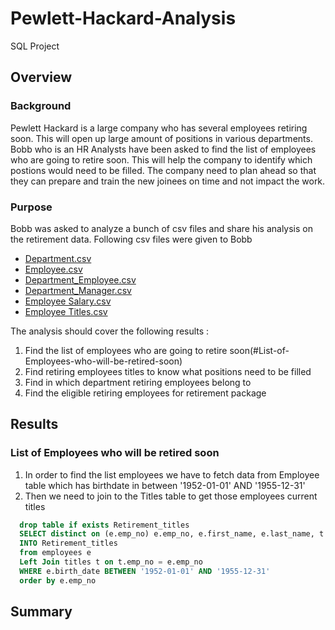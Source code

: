 # Pewlett-Hackard-Analysis
SQL Project

## Overview
### Background
Pewlett Hackard is a large company who has several employees retiring soon. This will open up large amount of positions in various departments. Bobb who is an HR Analysts have been asked to find the list of employees who are going to retire soon. This will help the company to identify which postions would need to be filled. The company need to plan ahead so that they can prepare and train the new joinees on time and not impact the work. 

### Purpose
Bobb was asked to analyze a bunch of csv files and share his analysis on the retirement data.
Following csv files were given to Bobb
- [Department.csv](Data/departments.csv)
- [Employee.csv](Data/employees.csv)
- [Department_Employee.csv](Data/dept_emp.csv)
- [Department_Manager.csv](Data/dept_manager.csv)
- [Employee Salary.csv](Data/salaries.csv)
- [Employee Titles.csv](Data/titles.csv)

The analysis should cover the following results :
1) Find the list of employees who are going to retire soon(#List-of-Employees-who-will-be-retired-soon)
2) Find retiring employees titles to know what positions need to be filled
3) Find in which department retiring employees belong to
4) Find the eligible retiring employees for retirement package

## Results
### List of Employees who will be retired soon

1) In order to find the list employees we have to fetch data from Employee table which has birthdate in between '1952-01-01' AND '1955-12-31'
2) Then we need to join to the Titles table to get those employees current titles

``` sql
  drop table if exists Retirement_titles
  SELECT distinct on (e.emp_no) e.emp_no, e.first_name, e.last_name, t.title, t.from_date, t.to_date 
  INTO Retirement_titles
  from employees e
  Left Join titles t on t.emp_no = e.emp_no
  WHERE e.birth_date BETWEEN '1952-01-01' AND '1955-12-31'
  order by e.emp_no
```
## Summary
